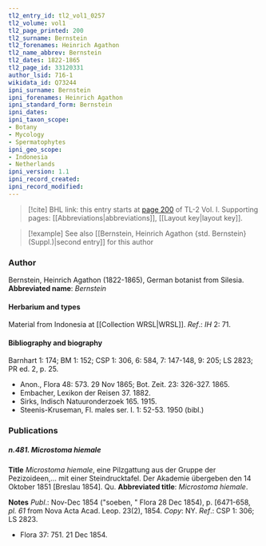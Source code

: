```yaml
---
tl2_entry_id: tl2_vol1_0257
tl2_volume: vol1
tl2_page_printed: 200
tl2_surname: Bernstein
tl2_forenames: Heinrich Agathon
tl2_name_abbrev: Bernstein
tl2_dates: 1822-1865
tl2_page_id: 33120331
author_lsid: 716-1
wikidata_id: Q73244
ipni_surname: Bernstein
ipni_forenames: Heinrich Agathon
ipni_standard_form: Bernstein
ipni_dates: 
ipni_taxon_scope: 
- Botany
- Mycology
- Spermatophytes
ipni_geo_scope: 
- Indonesia
- Netherlands
ipni_version: 1.1
ipni_record_created: 
ipni_record_modified:
---
```



> [!cite] BHL link: this entry starts at [page 200](https://www.biodiversitylibrary.org/page/33120331) of TL-2 Vol. I.
> Supporting pages: [[Abbreviations|abbreviations]], [[Layout key|layout key]].

> [!example] See also [[Bernstein, Heinrich Agathon {std. Bernstein} (Suppl.)|second entry]] for this author

### Author

Bernstein, Heinrich Agathon (1822-1865), German botanist from Silesia. 
**Abbreviated name**: *Bernstein*

#### Herbarium and types

Material from Indonesia at [[Collection WRSL|WRSL]].
*Ref*.: *IH* 2: 71.

#### Bibliography and biography

Barnhart 1: 174; BM 1: 152; CSP 1: 306, 6: 584, 7: 147-148, 9: 205; LS 2823; PR ed. 2, p. 25.
- Anon., Flora 48: 573. 29 Nov 1865; Bot. Zeit. 23: 326-327. 1865.
- Embacher, Lexikon der Reisen 37. 1882.
- Sirks, Indisch Natuuronderzoek 165. 1915.
- Steenis-Kruseman, Fl. males ser. I. 1: 52-53. 1950 (bibl.)

### Publications

##### n.481. Microstoma hiemale

**Title**
*Microstoma hiemale*, eine Pilzgattung aus der Gruppe der Pezizoideen,... mit einer Steindrucktafel. Der Akademie übergeben den 14 Oktober 1851 \[Breslau 1854\]. Qu.
**Abbreviated title**: *Microstoma hiemale*.

**Notes**
*Publ*.: Nov-Dec 1854 ("soeben, " Flora 28 Dec 1854), p. \[6471-658, *pl. 61* from Nova Acta Acad. Leop. 23(2), 1854. *Copy*: NY.
*Ref*.: CSP 1: 306; LS 2823.
- Flora 37: 751. 21 Dec 1854.

